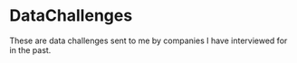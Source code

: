 # DataChallenges
These are data challenges sent to me by companies I have interviewed for in the past.
